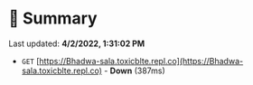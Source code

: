 # 📖 Summary
Last updated: **4/2/2022, 1:31:02 PM**

- `GET` [https://Bhadwa-sala.toxicblte.repl.co](https://Bhadwa-sala.toxicblte.repl.co) - **Down** (387ms)
